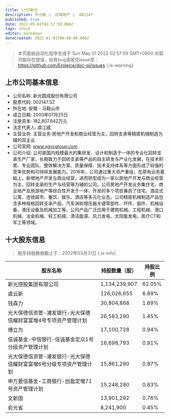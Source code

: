 ```yaml
---
title: \*ST新光
description: 中小板 \- 区域地产 \- 002147
published: true
date: 2022-05-01T02:57:59.000Z
tags: stock
editor: markdown
dateCreated: 2022-01-01T00:00:00.000Z
---
```


> 本页面由自动化程序生成于 Sun May 01 2022 02:57:59 GMT+0800
> 内容可能存在错误，如有bug请提交issue至：https://github.com/Eroleice/doc-pi/issues
{.is-warning}

## 上市公司基本信息
- 公司名称: 新光圆成股份有限公司
- 股票代码: 002147.SZ
- 所在地: 安徽 - 马鞍山市
- 成立日期: 2003年07月25日
- 注册资本: 182,807.642万元
- 法定代表人: 虞江威
- 主营业务: 主营业务:房地产开发和商业经营为主，回转支承等精密机械制造为辅的双主业
- 公司官网: www.xgycgroup.com
- 公司介绍: 公司是国内规模最大的集研发、设计和制造于一体的专业化回转支承生产厂家，长期致力于回转支承等产品的自主研发与产业化发展，在技术积累、专业团队、整体解决方案、质量保障、技术支持体系等方面形成了较强的竞争优势和可持续发展能力。2016年，公司通过重大资产重组，在原有业务基础上，新增地产开发与商业经营，进而转型成为一家以房地产开发与商业经营为主，回转支承的生产与经营等为辅的公司。公司房地产开发业务集住宅、商业地产及旅游地产等综合性开发于一体，开发的多个项目兼具了住宅、酒店式公寓、连锁超市、餐饮、娱乐、酒店等多元化业态。公司精密机械制造产品包含多种规格回转支承产品、汽车涡轮增压器关键零部件、环件、锻件、机械设备、液压设备及机械加工等。公司产品广泛应用于建筑机械、工程机械、港口机械、冶金机械、轻工机械、清洁能源、风力发电、太阳能发电、医疗CT和军工等领域。


## 十大股东信息
> 股东持股数据截止于：2022年03月31日
{.is-info}

| 股东名称 | 持股数量（股） | 持股比例 |
| --- | --- | --- |
| 新光控股集团有限公司 | 1,134,239,907 | 62.05% |
| 虞云新 | 126,026,655 | 6.89% |
| 钱森力 | 30,804,868 | 1.69% |
| 光大保德信资管-浦发银行-光大保德信耀财富富增4号专项资产管理计划 | 26,583,290 | 1.45% |
| 傅立为 | 17,100,728 | 0.94% |
| 信诚基金-中信银行-信诚基金定众1号分级资产管理计划 | 16,698,793 | 0.91% |
| 光大保德信资管-浦发银行-光大保德信耀财富富增6号分级专项资产管理计划 | 15,861,290 | 0.87% |
| 申万菱信基金-工商银行-创盈定增71号资产管理计划 | 15,248,280 | 0.83% |
| 文新国 | 13,901,292 | 0.76% |
| 俞元省 | 8,241,900 | 0.45% |




